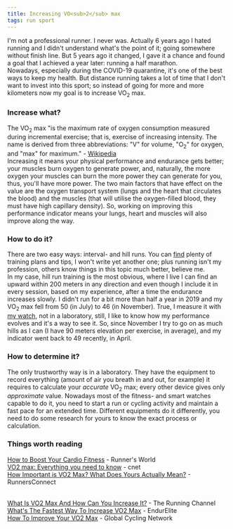 ```yaml
---
title: Increasing VO<sub>2</sub> max
tags: run sport
---
```

I'm not a professional runner. I never was. Actually 6 years ago I hated running and I didn't understand what's the point of it; going somewhere without finish line. But 5 years ago it changed, I gave it a chance and found a goal that I achieved a year later: running a half marathon.  
Nowadays, especially during the COVID-19 quarantine, it's one of the best ways to keep my health. But distance running takes a lot of time that I don't want to invest into this sport; so instead of going for more and more kilometers now my goal is to increase VO<sub>2</sub> max.

### Increase what?
The VO<sub>2</sub> max "is the maximum rate of oxygen consumption measured during incremental exercise; that is, exercise of increasing intensity. The name is derived from three abbreviations: "V" for volume, "O<sub>2</sub>" for oxygen, and "max" for maximum." - [Wikipedia](https://en.wikipedia.org/wiki/VO2_max)  
Increasing it means your physical performance and endurance gets better; your muscles burn oxygen to generate power, and, naturally, the more oxygen your muscles can burn the more power they can generate for you, thus, you'll have more power. The two main factors that have effect on the value are the oxygen transport system (lungs and the heart that circulates the blood) and the muscles (that will utilise the oxygen-filled blood, they must have high capillary density). So, working on improving this performance indicator means your lungs, heart and muscles will also improve along the way.

### How to do it?
There are two easy ways: interval- and hill runs. You can [find](https://duckduckgo.com/?q=increase+vo2+max+running) plenty of training plans and tips, I won't write yet another one; plus running isn't my profession, others know things in this topic much better, believe me.  
In my case, hill run training is the most obvious, where I live I can find an upward within 200 meters in any direction and even though I include it in every session, based on my experience, after a time the endurance increases slowly. I didn't run for a bit more than half a year in 2019 and my VO<sub>2</sub> max fell from 50 (in July) to 46 (in November). True, I measure it with [my watch](https://buy.garmin.com/en-GB/GB/p/571520), not in a laboratory, still, I like to know how my performance evolves and it's a way to see it. So, since November I try to go on as much hills as I can (I have 90 meters elevation per exercise, in average), and my indicator went back to 49 recently, in April.

### How to determine it?
The only trustworthy way is in a laboratory. They have the equipment to record everything (amount of air you breath in and out, for example) it requires to calculate your *accurate* VO<sub>2</sub> max; every other device gives only *approximate* value. Nowadays most of the fitness- and smart watches capable to do it, you need to start a run or cycling activity and maintain a fast pace for an extended time. Different equipments do it differently, you need to do some research for yours to know the exact process or calculation.

### Things worth reading
[How to Boost Your Cardio Fitness](https://www.runnersworld.com/training/a26066029/increase-vo2-max/) - Runner's World  
[VO2 max: Everything you need to know](https://www.cnet.com/news/your-vo2-max-explained/) - cnet  
[How Important is VO2 Max? What Does Yours Actually Mean?](https://runnersconnect.net/is-vo2-max-worth-spending-for/) - RunnersConnect  

<font color="white">... or watching</font>  
[What Is VO2 Max And How Can You Increase It?](https://www.youtube.com/watch?v=WggORcTzRJ8) - The Running Channel  
[What's The Fastest Way To Increase VO2 Max](https://www.youtube.com/watch?v=-dthuh4gc28) - EndurElite  
[How To Improve Your VO2 Max](https://www.youtube.com/watch?v=NlbqkKFgBhw) - Global Cycling Network